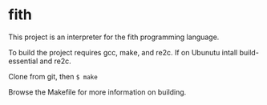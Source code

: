# fith

This project is an interpreter for the fith programming language.

To build the project requires gcc, make, and re2c. If on Ubunutu intall build-essential and re2c.

Clone from git, then `$ make`

Browse the Makefile for more information on building.

